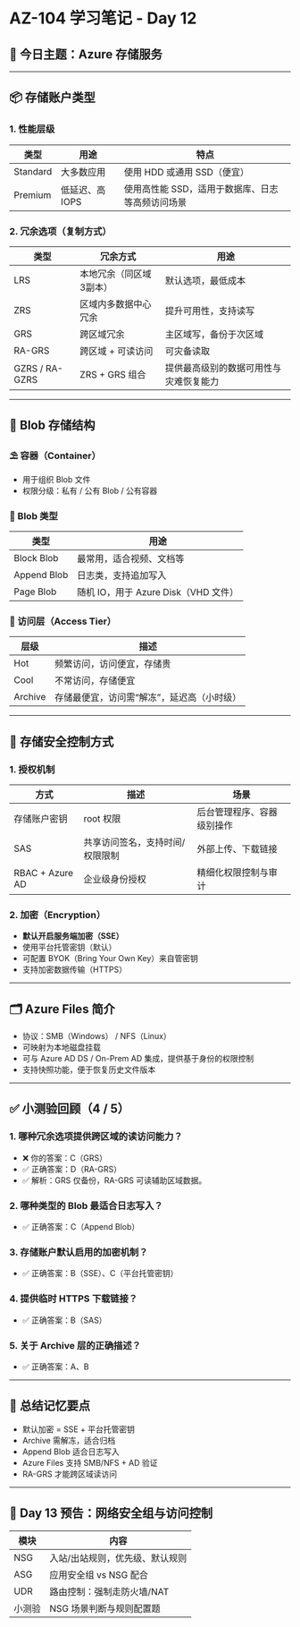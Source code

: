 
# AZ-104 学习笔记 - Day 12

## 🎯 今日主题：Azure 存储服务

---

## 📦 存储账户类型

### 1. 性能层级

| 类型 | 用途 | 特点 |
|------|------|------|
| Standard | 大多数应用 | 使用 HDD 或通用 SSD（便宜） |
| Premium | 低延迟、高 IOPS | 使用高性能 SSD，适用于数据库、日志等高频访问场景 |

### 2. 冗余选项（复制方式）

| 类型 | 冗余方式 | 用途 |
|------|----------|------|
| LRS | 本地冗余（同区域3副本） | 默认选项，最低成本 |
| ZRS | 区域内多数据中心冗余 | 提升可用性，支持读写 |
| GRS | 跨区域冗余 | 主区域写，备份于次区域 |
| RA-GRS | 跨区域 + 可读访问 | 可灾备读取 |
| GZRS / RA-GZRS | ZRS + GRS 组合 | 提供最高级别的数据可用性与灾难恢复能力 |

---

## 🧱 Blob 存储结构

### ⛱ 容器（Container）
- 用于组织 Blob 文件
- 权限分级：私有 / 公有 Blob / 公有容器

### 🧊 Blob 类型

| 类型 | 用途 |
|------|------|
| Block Blob | 最常用，适合视频、文档等 |
| Append Blob | 日志类，支持追加写入 |
| Page Blob | 随机 IO，用于 Azure Disk（VHD 文件） |

### 🚦 访问层（Access Tier）

| 层级 | 描述 |
|------|------|
| Hot | 频繁访问，访问便宜，存储贵 |
| Cool | 不常访问，存储便宜 |
| Archive | 存储最便宜，访问需“解冻”，延迟高（小时级） |

---

## 🔐 存储安全控制方式

### 1. 授权机制

| 方式 | 描述 | 场景 |
|------|------|------|
| 存储账户密钥 | root 权限 | 后台管理程序、容器级别操作 |
| SAS | 共享访问签名，支持时间/权限限制 | 外部上传、下载链接 |
| RBAC + Azure AD | 企业级身份授权 | 精细化权限控制与审计 |

### 2. 加密（Encryption）

- **默认开启服务端加密（SSE）**
- 使用平台托管密钥（默认）
- 可配置 BYOK（Bring Your Own Key）来自管密钥
- 支持加密数据传输（HTTPS）

---

## 🗂 Azure Files 简介

- 协议：SMB（Windows） / NFS（Linux）
- 可映射为本地磁盘挂载
- 可与 Azure AD DS / On-Prem AD 集成，提供基于身份的权限控制
- 支持快照功能，便于恢复历史文件版本

---

## ✅ 小测验回顾（4 / 5）

### 1. 哪种冗余选项提供跨区域的读访问能力？
- ❌ 你的答案：C（GRS）  
- ✅ 正确答案：D（RA-GRS）  
- ✅ 解析：GRS 仅备份，RA-GRS 可读辅助区域数据。

### 2. 哪种类型的 Blob 最适合日志写入？
- ✅ 正确答案：C（Append Blob）

### 3. 存储账户默认启用的加密机制？
- ✅ 正确答案：B（SSE）、C（平台托管密钥）

### 4. 提供临时 HTTPS 下载链接？
- ✅ 正确答案：B（SAS）

### 5. 关于 Archive 层的正确描述？
- ✅ 正确答案：A、B

---

## 🧠 总结记忆要点

- 默认加密 = SSE + 平台托管密钥
- Archive 需解冻，适合归档
- Append Blob 适合日志写入
- Azure Files 支持 SMB/NFS + AD 验证
- RA-GRS 才能跨区域读访问

---

## 📅 Day 13 预告：网络安全组与访问控制

| 模块 | 内容 |
|------|------|
| NSG | 入站/出站规则，优先级、默认规则 |
| ASG | 应用安全组 vs NSG 配合 |
| UDR | 路由控制：强制走防火墙/NAT |
| 小测验 | NSG 场景判断与规则配置题 |
